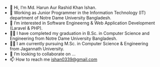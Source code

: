 - 👋 Hi, I’m Md. Harun Aur Rashid Khan Ishan.
- 💼 Working as Junior Programmer in the Information Technology (IT) department of Notre Dame University Bangladesh.
- 👀 I’m interested in Software Engineerng & Web Application Development (Laravel & PHP).
- 👨‍🎓 I have completed my graduation in B.Sc. in Computer Science and Engineering from Notre Dame University Bangladesh.
- 👨‍🎓 I am currently pursuing M.Sc. in Computer Science & Engineering from Jagannath University.
- 💞️ I’m looking to collaborate on ...
- 📫 How to reach me ishan0339@gmail.com

<!---
ishan-cse/ishan-cse is a ✨ special ✨ repository because its `README.md` (this file) appears on your GitHub profile.
You can click the Preview link to take a look at your changes.
--->
